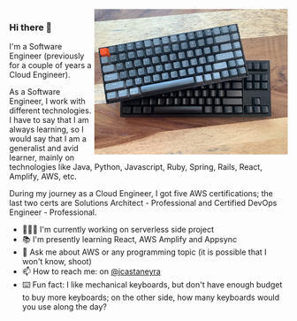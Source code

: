<img align="right" src="https://github.com/jcastaneyra/jcastaneyra/blob/master/keyboards.jpg" alt="Photo of my current mechanical keyboards" width=350px/>

### Hi there 👋

I'm a Software Engineer (previously for a couple of years a Cloud Engineer).

As a Software Engineer, I work with different technologies. I have to say that I am always learning, so I would say that I am a generalist and avid learner, mainly on technologies like Java, Python, Javascript, Ruby, Spring, Rails, React, Amplify, AWS, etc.

During my journey as a Cloud Engineer, I got five AWS certifications; the last two certs are Solutions Architect - Professional and Certified DevOps Engineer - Professional.

- 👨🏽‍💻 I'm currently working on serverless side project
- 📚 I'm presently learning React, AWS Amplify and Appsync
- 💬 Ask me about AWS or any programming topic (it is possible that I won't know, shoot)
- 📫 How to reach me: on [@jcastaneyra](https://twitter.com/jcastaneyra)
- ⌨️ Fun fact: I like mechanical keyboards, but don't have enough budget to buy more keyboards; on the other side, how many keyboards would you use along the day?